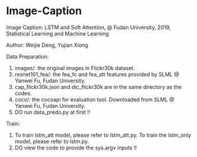 # Image-Caption
Image Caption: LSTM and Soft Attention, @ Fudan University, 2019, Statistical Learning and Machine Learning

Author: Weijie Deng, Yujian Xiong

Data Preparation:
1. images/: the original images in Flickr30k dataset.
2. resnet101_fea/: the fea_fc and fea_att features provided by SLML @ Yanwei Fu, Fudan University.
3. cap_flickr30k.json and dic_flickr30k are in the same directory as the codes.
4. coco/: the cocoapi for evaluation tool. Downloaded from SLML @ Yanwei Fu, Fudan University.
5. DO run data_predo.py at first !!

Train:
1. To train lstm_att model, please refer to lstm_att.py. To train the lstm_only model, please refer to lstm.py.
2. DO view the code to provide the sys.argv inputs !!
